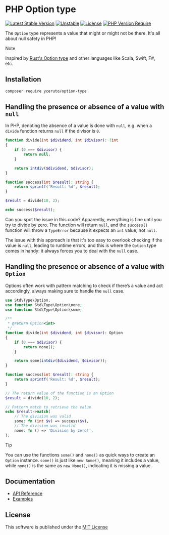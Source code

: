 # PHP Option type

[![Latest Stable Version](https://poser.pugx.org/yceruto/option-type/v?v=1)](https://packagist.org/packages/yceruto/option-type)
[![Unstable](http://poser.pugx.org/yceruto/option-type/v/unstable)](https://packagist.org/packages/yceruto/option-type)
[![License](https://poser.pugx.org/yceruto/option-type/license)](https://packagist.org/packages/yceruto/option-type)
[![PHP Version Require](https://poser.pugx.org/yceruto/option-type/require/php)](https://packagist.org/packages/yceruto/option-type)

The `Option` type represents a value that might or might not be there. It's all about
null safety in PHP!

> [!NOTE]
> Inspired by [Rust's Option type](https://doc.rust-lang.org/std/option/) and other 
> languages like Scala, Swift, F#, etc.

## Installation

```bash
composer require yceruto/option-type
```

## Handling the presence or absence of a value with `null`

In PHP, denoting the absence of a value is done with `null`, e.g. when a `divide`
function returns `null` if the divisor is `0`.

```php
function divide(int $dividend, int $divisor): ?int
{
    if (0 === $divisor) {
        return null;
    }

    return intdiv($dividend, $divisor);
}

function success(int $result): string {
    return sprintf('Result: %d', $result);
}

$result = divide(10, 2);

echo success($result);
```

Can you spot the issue in this code? Apparently, everything is fine until you try to
divide by zero. The function will return `null`, and the `success()` function will throw
a `TypeError` because it expects an `int` value, not `null`.

The issue with this approach is that it's too easy to overlook checking if the value is 
`null`, leading to runtime errors, and this is where the `Option` type comes in handy: it 
always forces you to deal with the `null` case.

## Handling the presence or absence of a value with `Option`

Options often work with pattern matching to check if there’s a value and act accordingly, 
always making sure to handle the `null` case.

```php
use Std\Type\Option;
use function Std\Type\Option\none;
use function Std\Type\Option\some;

/**
 * @return Option<int>
 */
function divide(int $dividend, int $divisor): Option
{
    if (0 === $divisor) {
        return none();
    }

    return some(intdiv($dividend, $divisor));
}

function success(int $result): string {
    return sprintf('Result: %d', $result);
}

// The return value of the function is an Option
$result = divide(10, 2);

// Pattern match to retrieve the value
echo $result->match(
    // The division was valid
    some: fn (int $v) => success($v),
    // The division was invalid
    none: fn () => 'Division by zero!',
);
```

> [!TIP]
>You can use the functions `some()` and `none()` as quick ways to create an `Option` 
>instance. `some()` is just like `new Some()`, meaning it includes a value, while 
>`none()` is the same as `new None()`, indicating it is missing a value.

## Documentation

 * [API Reference](docs/api_reference.md)
 * [Examples](docs/examples.md)

## License

This software is published under the [MIT License](LICENSE)
